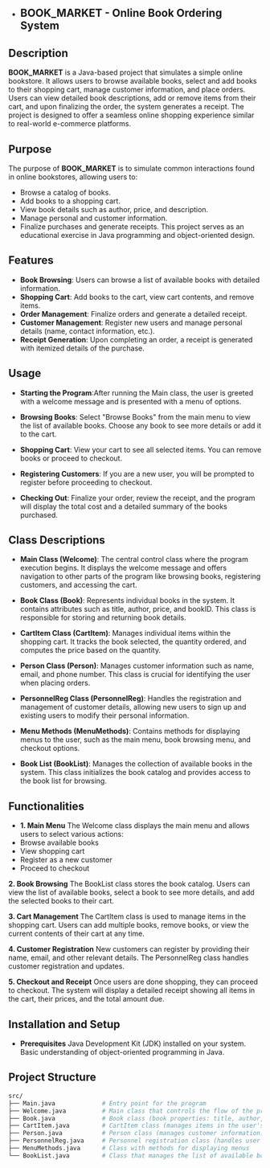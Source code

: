 - ## **BOOK_MARKET** - Online Book Ordering System

## **Description**
**BOOK_MARKET** is a Java-based project that simulates a simple online bookstore. It allows users to browse available books, select and add books to their shopping cart, manage customer information, and place orders. Users can view detailed book descriptions, add or remove items from their cart, and upon finalizing the order, the system generates a receipt. The project is designed to offer a seamless online shopping experience similar to real-world e-commerce platforms.

## **Purpose**
The purpose of **BOOK_MARKET** is to simulate common interactions found in online bookstores, allowing users to:
- Browse a catalog of books.
- Add books to a shopping cart.
- View book details such as author, price, and description.
- Manage personal and customer information.
- Finalize purchases and generate receipts.
This project serves as an educational exercise in Java programming and object-oriented design.

## **Features**
- **Book Browsing**: Users can browse a list of available books with detailed information.
- **Shopping Cart**: Add books to the cart, view cart contents, and remove items.
- **Order Management**: Finalize orders and generate a detailed receipt.
- **Customer Management**: Register new users and manage personal details (name, contact information, etc.).
- **Receipt Generation**: Upon completing an order, a receipt is generated with itemized details of the purchase.

## **Usage**
- **Starting the Program**:After running the Main class, the user is greeted with a welcome message and is presented with a menu of options.

- **Browsing Books**: Select "Browse Books" from the main menu to view the list of available books. Choose any book to see more details or add it to the cart.

- **Shopping Cart**: View your cart to see all selected items. You can remove books or proceed to checkout.

- **Registering Customers**: If you are a new user, you will be prompted to register before proceeding to checkout.

- **Checking Out**: Finalize your order, review the receipt, and the program will display the total cost and a detailed summary of the books purchased.

## **Class Descriptions**
- **Main Class (Welcome)**: The central control class where the program execution begins. It displays the welcome message and offers navigation to other parts of the program like browsing books, registering customers, and accessing the cart.

- **Book Class (Book)**: Represents individual books in the system. It contains attributes such as title, author, price, and bookID. This class is responsible for storing and returning book details.

- **CartItem Class (CartItem)**: Manages individual items within the shopping cart. It tracks the book selected, the quantity ordered, and computes the price based on the quantity.

- **Person Class (Person)**: Manages customer information such as name, email, and phone number. This class is crucial for identifying the user when placing orders.

- **PersonnelReg Class (PersonnelReg)**: Handles the registration and management of customer details, allowing new users to sign up and existing users to modify their personal information.

- **Menu Methods (MenuMethods)**: Contains methods for displaying menus to the user, such as the main menu, book browsing menu, and checkout options.

- **Book List (BookList)**: Manages the collection of available books in the system. This class initializes the book catalog and provides access to the book list for browsing.

## **Functionalities**
- **1. Main Menu**
The Welcome class displays the main menu and allows users to select various actions:
- Browse available books
- View shopping cart
- Register as a new customer
- Proceed to checkout
  
 **2. Book Browsing**
The BookList class stores the book catalog. Users can view the list of available books, select a book to see more details, and add the selected books to their cart.

 **3. Cart Management**
The CartItem class is used to manage items in the shopping cart. Users can add multiple books, remove books, or view the current contents of their cart at any time.

 **4. Customer Registration**
New customers can register by providing their name, email, and other relevant details. The PersonnelReg class handles customer registration and updates.

 **5. Checkout and Receipt**
Once users are done shopping, they can proceed to checkout. The system will display a detailed receipt showing all items in the cart, their prices, and the total amount due.

## **Installation and Setup**
- **Prerequisites**
Java Development Kit (JDK) installed on your system.
Basic understanding of object-oriented programming in Java.

## **Project Structure**

```bash
src/
├── Main.java             # Entry point for the program
├── Welcome.java          # Main class that controls the flow of the program
├── Book.java             # Book class (book properties: title, author, price, etc.)
├── CartItem.java         # CartItem class (manages items in the user's cart)
├── Person.java           # Person class (manages customer information)
├── PersonnelReg.java     # Personnel registration class (handles user registration and data)
├── MenuMethods.java      # Class with methods for displaying menus
└── BookList.java         # Class that manages the list of available books




